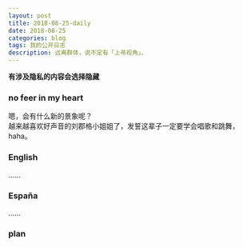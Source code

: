 ```yaml
---
layout: post
title: 2018-08-25-daily
date: 2018-08-25
categories: blog
tags: 我的公开日志
description: 远离群体，说不定有「上帝视角」。
---
```

**有涉及隐私的内容会选择隐藏**

### no feer in my heart  
嗯，会有什么新的景象呢？  
越来越喜欢好声音的刘郡格小姐姐了，发誓这辈子一定要学会唱歌和跳舞，haha。

### English
......

### España
......

### plan
<!--  -->
<!--  -->
<!-- 目标 -->
<!-- 跑步 -->
<!-- 每天刷三次牙 -->
<!-- 注意午休 -->
<!-- 学会利用自己的个人网站来约束自己 -->
<!-- 不要忘记自己的初心 -->
<!-- 绝对自信的身材 -->
<!-- 无与伦比的x技巧 -->
<!-- 绝对的经济自由 -->
